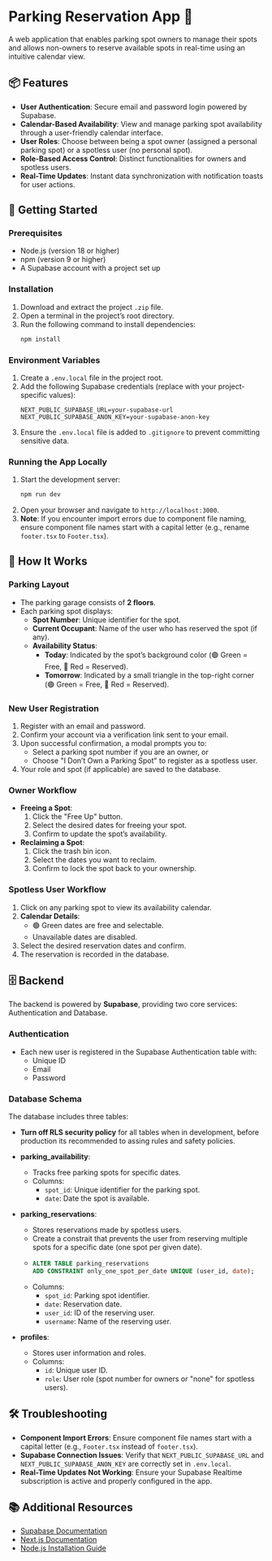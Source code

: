 # Parking Reservation App 🚗

A web application that enables parking spot owners to manage their spots and allows non-owners to reserve available spots in real-time using an intuitive calendar view.

## 📦 Features
- **User Authentication**: Secure email and password login powered by Supabase.
- **Calendar-Based Availability**: View and manage parking spot availability through a user-friendly calendar interface.
- **User Roles**: Choose between being a spot owner (assigned a personal parking spot) or a spotless user (no personal spot).
- **Role-Based Access Control**: Distinct functionalities for owners and spotless users.
- **Real-Time Updates**: Instant data synchronization with notification toasts for user actions.

## 🚀 Getting Started

### Prerequisites
- Node.js (version 18 or higher)
- npm (version 9 or higher)
- A Supabase account with a project set up

### Installation
1. Download and extract the project `.zip` file.
2. Open a terminal in the project’s root directory.
3. Run the following command to install dependencies:
   ```bash
   npm install
   ```

### Environment Variables
1. Create a `.env.local` file in the project root.
2. Add the following Supabase credentials (replace with your project-specific values):
   ```env
   NEXT_PUBLIC_SUPABASE_URL=your-supabase-url
   NEXT_PUBLIC_SUPABASE_ANON_KEY=your-supabase-anon-key
   ```
3. Ensure the `.env.local` file is added to `.gitignore` to prevent committing sensitive data.

### Running the App Locally
1. Start the development server:
   ```bash
   npm run dev
   ```
2. Open your browser and navigate to `http://localhost:3000`.
3. **Note**: If you encounter import errors due to component file naming, ensure component file names start with a capital letter (e.g., rename `footer.tsx` to `Footer.tsx`).

## 🧰 How It Works

### Parking Layout
- The parking garage consists of **2 floors**.
- Each parking spot displays:
  - **Spot Number**: Unique identifier for the spot.
  - **Current Occupant**: Name of the user who has reserved the spot (if any).
  - **Availability Status**:
    - **Today**: Indicated by the spot’s background color (🟢 Green = Free, 🔴 Red = Reserved).
    - **Tomorrow**: Indicated by a small triangle in the top-right corner (🟢 Green = Free, 🔴 Red = Reserved).

### New User Registration
1. Register with an email and password.
2. Confirm your account via a verification link sent to your email.
3. Upon successful confirmation, a modal prompts you to:
   - Select a parking spot number if you are an owner, or
   - Choose "I Don’t Own a Parking Spot" to register as a spotless user.
4. Your role and spot (if applicable) are saved to the database.

### Owner Workflow
- **Freeing a Spot**:
  1. Click the "Free Up" button.
  2. Select the desired dates for freeing your spot.
  3. Confirm to update the spot’s availability.
- **Reclaiming a Spot**:
  1. Click the trash bin icon.
  2. Select the dates you want to reclaim.
  3. Confirm to lock the spot back to your ownership.

### Spotless User Workflow
1. Click on any parking spot to view its availability calendar.
2. **Calendar Details**:
   - 🟢 Green dates are free and selectable.
   - Unavailable dates are disabled.
3. Select the desired reservation dates and confirm.
4. The reservation is recorded in the database.

## 🗄️ Backend
The backend is powered by **Supabase**, providing two core services: Authentication and Database.

### Authentication
- Each new user is registered in the Supabase Authentication table with:
  - Unique ID
  - Email
  - Password

### Database Schema
The database includes three tables:
- **Turn off RLS security policy** for all tables when in development, before production its recommended to assing rules and safety policies.

- **parking_availability**:
  - Tracks free parking spots for specific dates.
  - Columns:
    - `spot_id`: Unique identifier for the parking spot.
    - `date`: Date the spot is available.
- **parking_reservations**:
  - Stores reservations made by spotless users.
  - Create a constrait that prevents the user from reserving multiple spots for a specific date (one spot per given date).
  - ```sql
    ALTER TABLE parking_reservations
    ADD CONSTRAINT only_one_spot_per_date UNIQUE (user_id, date);
    ```
  - Columns:
    - `spot_id`: Parking spot identifier.
    - `date`: Reservation date.
    - `user_id`: ID of the reserving user.
    - `username`: Name of the reserving user.
- **profiles**:
  - Stores user information and roles.
  - Columns:
    - `id`: Unique user ID.
    - `role`: User role (spot number for owners or "none" for spotless users).

## 🛠️ Troubleshooting
- **Component Import Errors**: Ensure component file names start with a capital letter (e.g., `Footer.tsx` instead of `footer.tsx`).
- **Supabase Connection Issues**: Verify that `NEXT_PUBLIC_SUPABASE_URL` and `NEXT_PUBLIC_SUPABASE_ANON_KEY` are correctly set in `.env.local`.
- **Real-Time Updates Not Working**: Ensure your Supabase Realtime subscription is active and properly configured in the app.

## 📚 Additional Resources
- [Supabase Documentation](https://supabase.com/docs)
- [Next.js Documentation](https://nextjs.org/docs)
- [Node.js Installation Guide](https://nodejs.org/en/download)
